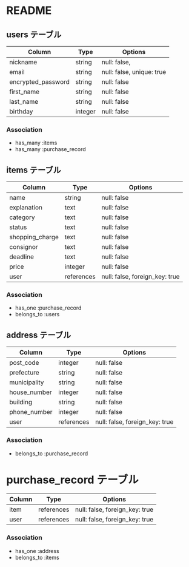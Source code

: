 # README

## users テーブル

| Column             | Type   | Options                   |
| ------------------ | ------ | ------------------------- |
| nickname           | string | null: false,              |
| email              | string | null: false, unique: true |
| encrypted_password | string | null: false               |
| first_name         | string | null: false               |
| last_name          | string | null: false               |
| birthday           | integer| null: false               |

### Association

- has_many :items
- has_many :purchase_record

## items テーブル

| Column          | Type       | Options                        |
| --------------- | -----------| ------------------------------ |
| name            | string     | null: false                    |
| explanation     | text       | null: false                    |
| category        | text       | null: false                    |
| status          | text       | null: false                    |
| shopping_charge | text       | null: false                    |          
| consignor       | text       | null: false                    |
| deadline        | text       | null: false                    |
| price           | integer    | null: false                    |
| user            | references | null: false, foreign_key: true |

### Association

- has_one :purchase_record
- belongs_to :users

## address テーブル

| Column        | Type       | Options                        |
| ------------- | ---------- | ------------------------------ |
| post_code     | integer    | null: false                    |
| prefecture    | string     | null: false                    |
| municipality  | string     | null: false                    |
| house_number  | integer    | null: false                    |
| building      | string     | null: false                    |
| phone_number  | integer    | null: false                    |
| user          | references | null: false, foreign_key: true |

### Association

- belongs_to :purchase_record 
  
# purchase_record テーブル

| Column        | Type       | Options                        |
| ------------- | ---------- | ------------------------------ |
| item          | references | null: false, foreign_key: true |
| user          | references | null: false, foreign_key: true |

### Association

- has_one :address
- belongs_to :items